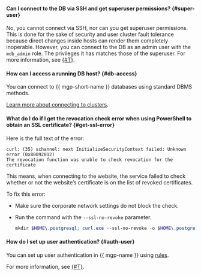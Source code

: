 #### Can I connect to the DB via SSH and get superuser permissions? {#super-user}

No, you cannot connect via SSH, nor can you get superuser permissions. This is done for the sake of security and user cluster fault tolerance because direct changes inside hosts can render them completely inoperable. However, you can connect to the DB as an admin user with the `mdb_admin` role. The privileges it has matches those of the superuser. For more information, see [{#T}](../../managed-greenplum/concepts/cluster-users.md#mdb_admin).

#### How can I access a running DB host? {#db-access}

You can connect to {{ mgp-short-name }} databases using standard DBMS methods.

[Learn more about connecting to clusters](../../managed-greenplum/operations/connect.md).

#### What do I do if I get the revocation check error when using PowerShell to obtain an SSL certificate? {#get-ssl-error}

Here is the full text of the error:

```text
curl: (35) schannel: next InitializeSecurityContext failed: Unknown error (0x80092012)
The revocation function was unable to check revocation for the certificate
```
This means, when connecting to the website, the service failed to check whether or not the website’s certificate is on the list of revoked certificates.

To fix this error:

* Make sure the corporate network settings do not block the check.
* Run the command with the `--ssl-no-revoke` parameter.

   ```powershell
   mkdir $HOME\.postgresql; curl.exe --ssl-no-revoke -o $HOME\.postgresql\root.crt {{ crt-web-path }}
   ```

#### How do I set up user authentication? {#auth-user}

You can set up user authentication in {{ mgp-name }} using [rules](../../managed-greenplum/operations/user-auth-rules.md).

For more information, see [{#T}](../../managed-greenplum/concepts/user-authentication.md).
